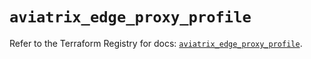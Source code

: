 # `aviatrix_edge_proxy_profile`

Refer to the Terraform Registry for docs: [`aviatrix_edge_proxy_profile`](https://registry.terraform.io/providers/aviatrixsystems/aviatrix/8.1.10/docs/resources/edge_proxy_profile).
